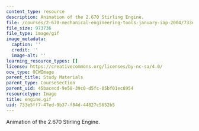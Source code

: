 ```yaml
---
content_type: resource
description: Animation of the 2.670 Stirling Engine.
file: /courses/2-670-mechanical-engineering-tools-january-iap-2004/733e5ff747ed9b37f84d44827c5652b5_engine.gif
file_size: 973736
file_type: image/gif
image_metadata:
  caption: ''
  credit: ''
  image-alt: ''
learning_resource_types: []
license: https://creativecommons.org/licenses/by-nc-sa/4.0/
ocw_type: OCWImage
parent_title: Study Materials
parent_type: CourseSection
parent_uid: 45bacecd-9e58-39c0-d5fc-05bf01ec8954
resourcetype: Image
title: engine.gif
uid: 733e5ff7-47ed-9b37-f84d-44827c5652b5
---
```

Animation of the 2.670 Stirling Engine.